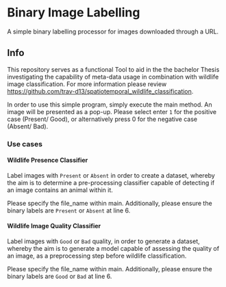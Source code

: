 # Binary Image Labelling
A simple binary labelling processor for images downloaded through a URL. 

## Info
This repository serves as a functional Tool to aid in the the bachelor Thesis investigating the 
capability of meta-data usage in combination with wildlife image classification. For more information please review 
https://github.com/trav-d13/spatiotemporal_wildlife_classification.

In order to use this simple program, simply execute the main method. 
An image will be presented as a pop-up. Please select enter `1` for the positive case (Present/ Good), 
or alternatively press 0 for the negative case (Absent/ Bad). 

### Use cases
#### Wildlife Presence Classifier
Label images with `Present` or `Absent` in order to create a dataset, whereby the aim is to determine a pre-processing classifier capable
of detecting if an image contains an animal within it. 

Please specify the file_name within main. 
Additionally, please ensure the binary labels are `Present` or `Absent` at line 6. 


#### Wildlife Image Quality Classifier
Label images with `Good` or `Bad` quality, in order to generate a dataset, whereby the aim is to generate a model
capable of assessing the quality of an image, as a preprocessing step before wildlife classification.

Please specify the file_name within main. 
Additionally, please ensure the binary labels are `Good` or `Bad` at line 6. 
